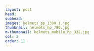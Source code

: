 ```yaml
---
layout: post
head:    
subhead: 
images: helmets_pp_1300_1.jpg
thumbnail: helmets_hp_780.jpg
m-thumbnail: helmets_mobile_hp_332.jpg
col: 2
order: 11
---
```

